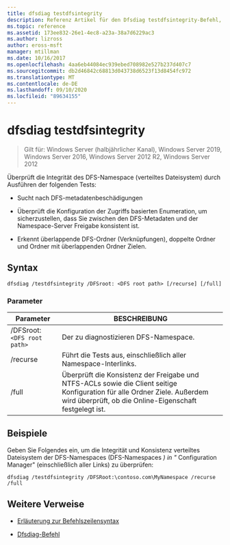 ```yaml
---
title: dfsdiag testdfsintegrity
description: Referenz Artikel für den Dfsdiag testdfsintegrity-Befehl, der die Integrität des DFS-Namespace (verteiltes Dateisystem) überprüft.
ms.topic: reference
ms.assetid: 173ee832-26e1-4ec8-a23a-38a7d6229ac3
ms.author: lizross
author: eross-msft
manager: mtillman
ms.date: 10/16/2017
ms.openlocfilehash: 4aa6eb44084ec939ebed708982e527b237d407c7
ms.sourcegitcommit: db2d46842c68813d043738d6523f13d8454fc972
ms.translationtype: MT
ms.contentlocale: de-DE
ms.lasthandoff: 09/10/2020
ms.locfileid: "89634155"
---
```

# <a name="dfsdiag-testdfsintegrity"></a>dfsdiag testdfsintegrity

> Gilt für: Windows Server (halbjährlicher Kanal), Windows Server 2019, Windows Server 2016, Windows Server 2012 R2, Windows Server 2012

Überprüft die Integrität des DFS-Namespace (verteiltes Dateisystem) durch Ausführen der folgenden Tests:

- Sucht nach DFS-metadatenbeschädigungen

- Überprüft die Konfiguration der Zugriffs basierten Enumeration, um sicherzustellen, dass Sie zwischen den DFS-Metadaten und der Namespace-Server Freigabe konsistent ist.

- Erkennt überlappende DFS-Ordner (Verknüpfungen), doppelte Ordner und Ordner mit überlappenden Ordner Zielen.

## <a name="syntax"></a>Syntax

```
dfsdiag /testdfsintegrity /DFSroot: <DFS root path> [/recurse] [/full]
```

### <a name="parameters"></a>Parameter

| Parameter | BESCHREIBUNG |
| --------- | ----------- |
| /DFSroot: `<DFS root path>` | Der zu diagnostizieren DFS-Namespace. |
| /recurse | Führt die Tests aus, einschließlich aller Namespace-Interlinks. |
| /full | Überprüft die Konsistenz der Freigabe und NTFS-ACLs sowie die Client seitige Konfiguration für alle Ordner Ziele. Außerdem wird überprüft, ob die Online-Eigenschaft festgelegt ist. |

## <a name="examples"></a>Beispiele

Geben Sie Folgendes ein, um die Integrität und Konsistenz verteiltes Dateisystem der DFS-Namespaces (DFS-Namespaces *) in "* Configuration Manager" (einschließlich aller Links) zu überprüfen:

```
dfsdiag /testdfsintegrity /DFSRoot:\contoso.com\MyNamespace /recurse /full
```

## <a name="additional-references"></a>Weitere Verweise

- [Erläuterung zur Befehlszeilensyntax](command-line-syntax-key.md)

- [Dfsdiag-Befehl](dfsdiag.md)
